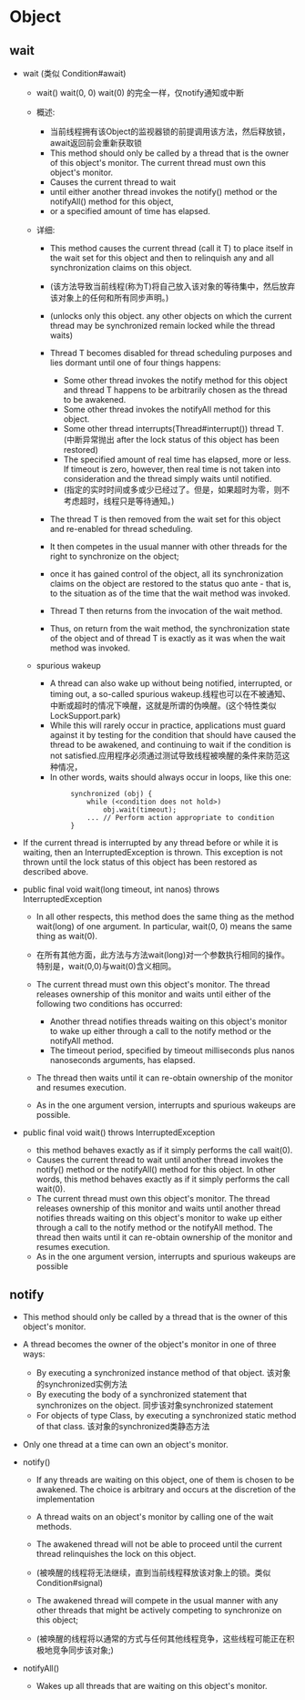 # Object

## wait
- wait (类似 Condition#await)
    - wait()  wait(0, 0)  wait(0) 的完全一样，仅notify通知或中断
    - 概述: 
        - 当前线程拥有该Object的监视器锁的前提调用该方法，然后释放锁，await返回前会重新获取锁
        - This method should only be called by a thread that is the owner of this object's monitor. The current thread must own this object's monitor.
        - Causes the current thread to wait 
        - until either another thread invokes the notify() method or the notifyAll() method for this object, 
        - or a specified amount of time has elapsed.
        
    - 详细:
        - This method causes the current thread (call it T) to place itself in the wait set for this object and then to relinquish any and all synchronization claims on this object. 
        - (该方法导致当前线程(称为T)将自己放入该对象的等待集中，然后放弃该对象上的任何和所有同步声明。)
        
        - (unlocks only this object. any other objects on which the current thread may be synchronized remain locked while the thread waits)
        
        - Thread T becomes disabled for thread scheduling purposes and lies dormant until one of four things happens:
            - Some other thread invokes the notify method for this object and thread T happens to be arbitrarily chosen as the thread to be awakened.
            - Some other thread invokes the notifyAll method for this object.
            - Some other thread interrupts(Thread#interrupt()) thread T. (中断异常抛出 after the lock status of this object has been restored)
            - The specified amount of real time has elapsed, more or less. If timeout is zero, however, then real time is not taken into consideration and the thread simply waits until notified.
            - (指定的实时时间或多或少已经过了。但是，如果超时为零，则不考虑超时，线程只是等待通知。)
    
        - The thread T is then removed from the wait set for this object and re-enabled for thread scheduling.
        - It then competes in the usual manner with other threads for the right to synchronize on the object; 
        - once it has gained control of the object, all its synchronization claims on the object are restored to the status quo ante - that is, to the situation as of the time that the wait method was invoked.
        - Thread T then returns from the invocation of the wait method. 
        - Thus, on return from the wait method, the synchronization state of the object and of thread T is exactly as it was when the wait method was invoked.
        
    - spurious wakeup
        - A thread can also wake up without being notified, interrupted, or timing out, a so-called spurious wakeup.线程也可以在不被通知、中断或超时的情况下唤醒，这就是所谓的伪唤醒。(这个特性类似 LockSupport.park)
        - While this will rarely occur in practice, applications must guard against it by testing for the condition that should have caused the thread to be awakened, and continuing to wait if the condition is not satisfied.应用程序必须通过测试导致线程被唤醒的条件来防范这种情况，
        - In other words, waits should always occur in loops, like this one:
            ```
                 synchronized (obj) {
                     while (<condition does not hold>)
                         obj.wait(timeout);
                     ... // Perform action appropriate to condition
                 }
            ```
- If the current thread is interrupted by any thread before or while it is waiting, then an InterruptedException is thrown. This exception is not thrown until the lock status of this object has been restored as described above.
    
- public final void wait(long timeout, int nanos) throws InterruptedException
    - In all other respects, this method does the same thing as the method wait(long) of one argument. In particular, wait(0, 0) means the same thing as wait(0).
    - 在所有其他方面，此方法与方法wait(long)对一个参数执行相同的操作。特别是，wait(0,0)与wait(0)含义相同。
      
    - The current thread must own this object's monitor. The thread releases ownership of this monitor and waits until either of the following two conditions has occurred:
        - Another thread notifies threads waiting on this object's monitor to wake up either through a call to the notify method or the notifyAll method.
        - The timeout period, specified by timeout milliseconds plus nanos nanoseconds arguments, has elapsed.
    - The thread then waits until it can re-obtain ownership of the monitor and resumes execution.
    - As in the one argument version, interrupts and spurious wakeups are possible.

- public final void wait() throws InterruptedException
    - this method behaves exactly as if it simply performs the call wait(0).
    - Causes the current thread to wait until another thread invokes the notify() method or the notifyAll() method for this object. In other words, this method behaves exactly as if it simply performs the call wait(0).
    - The current thread must own this object's monitor. The thread releases ownership of this monitor and waits until another thread notifies threads waiting on this object's monitor to wake up either through a call to the notify method or the notifyAll method. The thread then waits until it can re-obtain ownership of the monitor and resumes execution.
    - As in the one argument version, interrupts and spurious wakeups are possible

## notify

- This method should only be called by a thread that is the owner of this object's monitor.
- A thread becomes the owner of the object's monitor in one of three ways:
    - By executing a synchronized instance method of that object.  该对象的synchronized实例方法
    - By executing the body of a synchronized statement that synchronizes on the object. 同步该对象synchronized statement
    - For objects of type Class, by executing a synchronized static method of that class. 该对象的synchronized类静态方法

- Only one thread at a time can own an object's monitor.


- notify()

    - If any threads are waiting on this object, one of them is chosen to be awakened. The choice is arbitrary and occurs at the discretion of the implementation
    - A thread waits on an object's monitor by calling one of the wait methods.
    
    - The awakened thread will not be able to proceed until the current thread relinquishes the lock on this object. 
    - (被唤醒的线程将无法继续，直到当前线程释放该对象上的锁。类似Condition#signal)
    - The awakened thread will compete in the usual manner with any other threads that might be actively competing to synchronize on this object;
    - (被唤醒的线程将以通常的方式与任何其他线程竞争，这些线程可能正在积极地竞争同步该对象;)
    
    
- notifyAll()
    - Wakes up all threads that are waiting on this object's monitor.